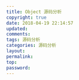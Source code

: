 ```yaml
---
title: Object 源码分析
copyright: true
date: 2018-04-19 22:14:57
updated:
comments:
tags: 源码分析
categories: 源码分析
layout:
permalink:
top:
password:
---
```

